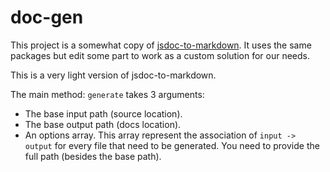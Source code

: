 # doc-gen

This project is a somewhat copy of [jsdoc-to-markdown](https://github.com/jsdoc2md/jsdoc-to-markdown). It uses the same packages but edit some part to work as a custom solution for our needs.

This is a very light version of jsdoc-to-markdown.

The main method: `generate` takes 3 arguments:
- The base input path (source location).
- The base output path (docs location).
- An options array. This array represent the association of `input -> output` for every file that need to be generated. You need to provide the full path (besides the base path).
